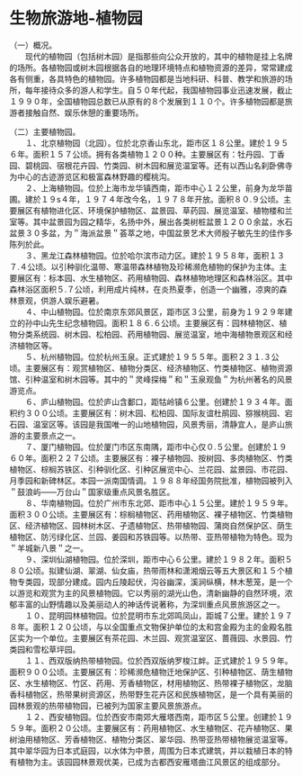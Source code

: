 # 生物旅游地-植物园  
  
（一）概况。  
&emsp;&emsp;现代的植物园（包括树木园）是指那些向公众开放的，其中的植物是挂上名牌的场所。各植物园或树木园根据各自的地理环境特点和植物资源的差异，常常建成各有侧重，各具特色的植物园。许多植物园都是当地科研、科普、教学和旅游的场所，每年接待众多的游人和学生。自５０年代起，我国植物园事业迅速发展，截止１９９０年，全国植物园总数已从原有的８个发展到１１０个。许多植物园都是旅游者接触自然、娱乐休憩的重要场所。  

（二）主要植物园。  
&emsp;&emsp;１、北京植物园（北园）。位於北京香山东北，距市区１８公里。建於１９５６年。面积１５７公顷。拥有各类植物１２００种。主要展区有：牡丹园、丁香园、碧桃园、宿根花卉园、竹类园、树木园和展览温室等。还有以西山名刹卧佛寺为中心的古迹游览区和极富森林野趣的樱桃沟。  
&emsp;&emsp;２、上海植物园。位於上海市龙华镇西南，距市中心１２公里，前身为龙华苗圃。建於１９s４年，１９７４年改今名，１９７８年开放。面积８０.９公顷。主要展区有植物进化区、环境保护植物区、盆景园、草药园、展览温室、植物楼和兰室等。其中盆景园为园之精华，名扬中外，展出各类树桩盆景１２００余盆，水石盆景３０多盆，为＂海派盆景＂荟萃之地，中国盆景艺术大师殷子敏先生的佳作多陈列於此。  
&emsp;&emsp;３、黑龙江森林植物园。位於哈尔滨市动力区。建於１９５８年，面积１３７.４公顷。以引种驯化温带、寒温带森林植物及珍稀濒危植物的保护为主体。主要展区有：标本园、水生植物区、药用植物园、森林植物地理区和森林浴区。其中森林浴区面积５.７公顷，利用成片纯林，在炎热夏季，创造一个幽雅，凉爽的森林景观，供游人娱乐避暑。  
&emsp;&emsp;４、中山植物园。位於南京东郊风景区，距市区３公里，前身为１９２９年建立的孙中山先生纪念植物园。面积１８６.６公顷。主要展区有：园林植物区、植物分类系统园、树木园、松柏园、药用植物园、展览温室，地中海植物景观区和经济植物区等。  
&emsp;&emsp;５、杭州植物园。位於杭州玉泉。正式建於１９５５年。面积２３１.３公顷。主要展区有：观赏植物区、植物分类区、经济植物区、竹类植物区、植物资源馆、引种温室和树木园等。其中的＂灵峰探梅＂和＂玉泉观鱼＂为杭州著名的风景游览点。  
&emsp;&emsp;６、庐山植物园。位於庐山含鄱口，距牯岭镇６公里。创建於１９３４年。面积约３００公顷。主要展区有：树木园、松柏园、国际友谊杜鹃园、猕猴桃园、宕石园、温室区等。该园是我国唯一的山地植物园，风景秀丽，清静宜人，是庐山旅游的主要景点之一。  
&emsp;&emsp;７、厦门植物园。位於厦门市区东南隅，距市中心仅０.５公里。创建於１９６０年。面积２２７公顷。主要展区有：裸子植物园、按树园、多肉植物区、竹类植物区、棕榈苏铁区、引种驯化区、引种区展览中心、兰花园、盆景园、市花园、月季园和新碑林区。本园一派南国情调。１９８８年经国务院批准，植物园被列入＂鼓浪屿——万台山＂国家级重点风景名胜区。  
&emsp;&emsp;８、华南植物园。位於广州市东北郊、距市中心１５公里。建於１９５９年。面积３００公顷。主要展区有：棕榈植物区、药用植物区、裸子植物区、竹类植物区、经济植物区、园林树木区、孑遗植物区、热带植物园、蒲岗自然保护区、荫生植物区、防污绿化区、兰园、姜园和苏铁园等。以热带、亚热带植物为特色。现为＂羊城新八景＂之一。  
&emsp;&emsp;９、深圳仙湖植物园。位於深圳，距市中心６公里。建於１９８２年。面积５８０公顷。拟建仙湖、翠湖、仙女庙，热带雨林和潇湘烟云等五大景区和１５个植物专类园，现部分建成。园内丘陵起伏，沟谷幽深，溪涧纵横，林木葱笼，是一个以游览和观赏为主的风景植物园。它以秀丽的湖光山色，清新幽静的自然环境，浓郁丰富的山野情趣以及美丽动人的神话传说著称，为深圳重点风景旅游区之一。  
&emsp;&emsp;１０、昆明园林植物园。位於昆明市东北郊鸣凤山，距城７公里。建於１９７８年。面积１２０公顷，与以全国重点文物保护单位的太和宫金殿为主的金殿名胜区实为一个单位。主要展区有茶花园、木兰园、观赏温室区、蔷薇园、水景园、竹类园和雪松草坪园。  
&emsp;&emsp;１１、西双版纳热带植物园。位於西双版纳罗梭江衅。正式建於１９５９年。面积９００公顷。主要展区有：珍稀濒危植物迁地保护区、引种植物区、荫生植物区、水生植物区、竹区、药用、芳香植物区，材用植物区、热带裸子植物区，龙脑香科植物区，热带果树资源区，热带野生花卉区和民族植物区，是一个具有美丽的园林景观的热带植物园，已被列为国家主要风景旅游点。  
&emsp;&emsp;１２、西安植物园。位於西安市南郊大雁塔西南，距市区５公里。创建於１９５９年。面积２０公顷。主要展区有：药用植物区、水生植物区、花卉植物区、果树油用植物区、芳香植物区、植物分类区、翠华园、热带亚热带植物展览温室等。其中翠华园为日本式庭园，以水体为中景，周围为日本式建筑，并以栽植日本的特有植物为主。该园园林景观优美，已成为古都西安雁塔曲江风景区的组成部分。 